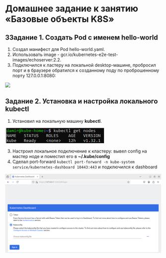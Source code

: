 # Домашнее задание к занятию «Базовые объекты K8S»

## ЗЗадание 1. Создать Pod с именем hello-world

1. Создал манифест для Pod hello-world.yaml.
2. Использовать image - gcr.io/kubernetes-e2e-test-images/echoserver:2.2.
3. Подключился к ластеру на локальной desktop-машине, пробросил порт и в браузере обратился к созданному поду по проброшенному порту 127.0.0.1:8080:

![](https://github.com/Granit16/Netology/blob/main/netology/kubernetes/02/pics/port-forward.png.png)
    
    

## Задание 2. Установка и настройка локального kubectl
1. Установил на локальную машину **kubectl**.
   
![](https://github.com/Granit16/Netology/blob/main/netology/kubernetes/01/pics/kubectl_get_nodes1.png)
   
3. Настроил локальное подключение к кластеру: вывел config на мастер ноде и поместил его в **~/.kube/config**
4. Сделал port-forward ```kubectl port-forward -n kube-system service/kubernetes-dashboard 10443:443``` и подключился к dashboard

![](https://github.com/Granit16/Netology/blob/main/netology/kubernetes/01/pics/microk8s_dashboard.png)
